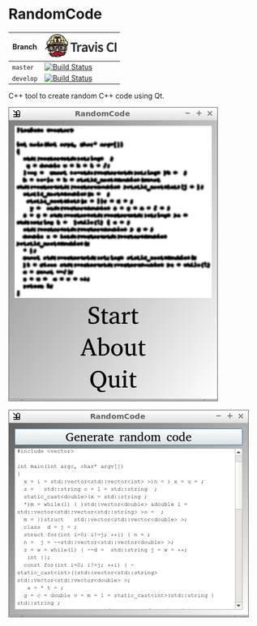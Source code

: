 # RandomCode

Branch|[![Travis CI logo](pics/TravisCI.png)](https://travis-ci.org)
---|---
`master`|[![Build Status](https://travis-ci.org/richelbilderbeek/RandomCode.svg?branch=master)](https://travis-ci.org/richelbilderbeek/RandomCode)
`develop`|[![Build Status](https://travis-ci.org/richelbilderbeek/RandomCode.svg?branch=develop)](https://travis-ci.org/richelbilderbeek/RandomCode)

C++ tool to create random C++ code using Qt.

![RandomCode menu v5.0](Screenshots/RandomCodeMenu_5_0.png)

![RandomCode v5.0](Screenshots/RandomCode_5_0.png)